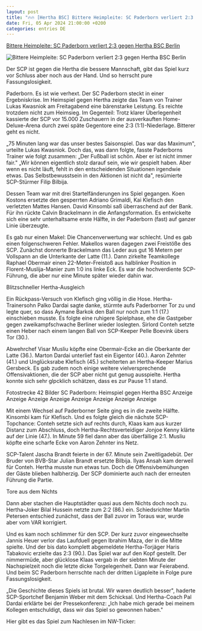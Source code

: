 ```yaml
---
layout: post
title: "🔥🔥 [Hertha BSC] Bittere Heimpleite: SC Paderborn verliert 2:3 gegen Hertha BSC Berlin"
date: Fri, 05 Apr 2024 21:00:00 +0200
categories: entries DE
---
```

[Bittere Heimpleite: SC Paderborn verliert 2:3 gegen Hertha BSC Berlin](https://www.nw.de/sport/sc_paderborn_07/23822860_Bittere-Heimpleite-SC-Paderborn-verliert-2-3-gegen-Hertha-BSC-Berlin.html)

![Bittere Heimpleite: SC Paderborn verliert 2:3 gegen Hertha BSC Berlin](https://www.nw.de/_em_daten/202668576/_/1xNW1QbnBDWFZKbkpSQXQ3OWptY1VwckJLckRxZ1ArR0RmbTJValN2SGY0TDZxQVpTMGIxK0ZmVldVSTBoc1poYWxFeTE4c2oyZ24wdWlWMjhkOVNWbjBjbkdxT2JFeG8zd0VUUHhZTXB0aU09/240405-2127-466610343.jpg)

Der SCP ist gegen die Hertha die bessere Mannschaft, gibt das Spiel kurz vor Schluss aber noch aus der Hand. Und so herrscht pure Fassungslosigkeit.

Paderborn. Es ist wie verhext. Der SC Paderborn steckt in einer Ergebniskrise. Im Heimspiel gegen Hertha zeigte das Team von Trainer Lukas Kwasniok am Freitagabend eine bärenstarke Leistung. Es reichte trotzdem nicht zum Heimsieg. Im Gegenteil: Trotz klarer Überlegenheit kassierte der SCP vor 15.000 Zuschauern in der ausverkauften Home-Deluxe-Arena durch zwei späte Gegentore eine 2:3 (1:1)-Niederlage. Bitterer geht es nicht.

„75 Minuten lang war das unser bestes Saisonspiel. Das war das Maximum", urteilte Lukas Kwasniok. Doch das, was dann folgte, fasste Paderborns Trainer wie folgt zusammen: „Der Fußball ist schön. Aber er ist nicht immer fair." „Wir können eigentlich stolz darauf sein, wie wir gespielt haben. Aber wenn es nicht läuft, fehlt in den entscheidenden Situationen irgendwie etwas. Das Selbstbewusstsein in den Aktionen ist nicht da", resümierte SCP-Stürmer Filip Bilbija.

Dessen Team war mit drei Startelfänderungen ins Spiel gegangen. Koen Kostons ersetzte den gesperrten Adriano Grimaldi, Kai Klefisch den verletzten Mattes Hansen. David Kinsombi saß überraschend auf der Bank. Für ihn rückte Calvin Brackelmann in die Anfangsformation. Es entwickelte sich eine sehr unterhaltsame erste Hälfte, in der Paderborn (fast) auf ganzer Linie überzeugte.

Es gab nur einen Makel: Die Chancenverwertung war schlecht. Und es gab einen folgenschweren Fehler. Makellos waren dagegen zwei Freistöße des SCP. Zunächst donnerte Brackelmann das Leder aus gut 16 Metern per Vollspann an die Unterkante der Latte (11.). Dann zirkelte Teamkollege Raphael Obermair einen 22-Meter-Freistoß aus halblinker Position in Florent-Muslija-Manier zum 1:0 ins linke Eck. Es war die hochverdiente SCP-Führung, die aber nur eine Minute später wieder dahin war.

Blitzschneller Hertha-Ausgleich

Ein Rückpass-Versuch von Klefisch ging völlig in die Hose. Hertha-Trainersohn Palko Dardai sagte danke, stürmte aufs Paderborner Tor zu und legte quer, so dass Aymane Barkok den Ball nur noch zum 1:1 (17.) einschieben musste. Es folgte eine ruhigere Spielphase, ehe die Gastgeber gegen zweikampfschwache Berliner wieder loslegten. Sirlord Conteh setzte einen Heber nach einem langen Ball von SCP-Keeper Pelle Boevink übers Tor (30.).

Abwehrchef Visar Musliu köpfte eine Obermair-Ecke an die Oberkante der Latte (36.). Marton Dardai unterlief fast ein Eigentor (40.). Aaron Zehnter (41.) und Unglücksrabe Klefisch (45.) scheiterten an Hertha-Keeper Marius Gersbeck. Es gab zudem noch einige weitere vielversprechende Offensivaktionen, die der SCP aber nicht gut genug ausspielte. Hertha konnte sich sehr glpcklich schätzen, dass es zur Pause 1:1 stand.

Fotostrecke 42 Bilder SC Paderborn: Heimspiel gegen Hertha BSC Anzeige Anzeige Anzeige Anzeige Anzeige Anzeige Anzeige Anzeige

Mit einem Wechsel auf Paderborner Seite ging es in die zweite Hälfte. Kinsombi kam für Klefisch. Und es folgte gleich die nächste SCP-Topchance: Conteh setzte sich auf rechts durch, Klaas kam aus kurzer Distanz zum Abschluss, doch Hertha-Rechtsverteidiger Jonjoe Kenny klärte auf der Linie (47.). In Minute 59 fiel dann aber das überfällige 2:1. Musliu köpfte eine scharfe Ecke von Aaron Zehnter ins Netz.

SCP-Talent Jascha Brandt feierte in der 67. Minute sein Zweitligadebüt. Der Bruder von BVB-Star Julian Brandt ersetzte Bilbija. Ilyas Ansah kam derweil für Conteh. Hertha musste nun etwas tun. Doch die Offensivbemühungen der Gäste blieben halbherzig. Der SCP dominierte auch nach der erneuten Führung die Partie.

Tore aus dem Nichts

Dann aber stachen die Hauptstädter quasi aus dem Nichts doch noch zu. Hertha-Joker Bilal Hussein netzte zum 2:2 (86.) ein. Schiedsrichter Martin Petersen entschied zunächst, dass der Ball zuvor im Toraus war, wurde aber vom VAR korrigiert.

Und es kam noch schlimmer für den SCP. Der kurz zuvor eingewechselte Jannis Heuer verlor das Laufduell gegen Ibrahim Maza, der in die Mitte spielte. Und der bis dato komplett abgemeldete Hertha-Torjäger Haris Tabakovic erzielte das 2:3 (90.). Das Spiel war auf den Kopf gestellt. Der nimmermüde, aber glücklose Klaas vergab in der siebten Minute der Nachspielzeit noch die letzte dicke Torgelegenheit. Dann war Feierabend. Und beim SC Paderborn herrschte nach der dritten Ligapleite in Folge pure Fassungslosigkeit.

„Die Geschichte dieses Spiels ist brutal. Wir waren deutlich besser", haderte SCP-Sportchef Benjamin Weber mit dem Schicksal. Und Hertha-Coach Pal Dardai erklärte bei der Pressekonferenz: „Ich habe mich gerade bei meinem Kollegen entschuldigt, dass wir das Spiel so gewonnen haben."

Hier gibt es das Spiel zum Nachlesen im NW-Ticker:

